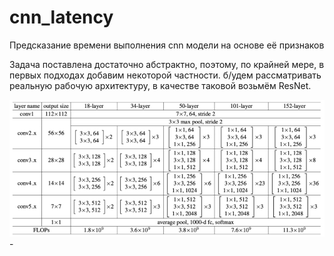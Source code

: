 # cnn_latency
Предсказание времени выполнения cnn модели на основе её признаков

Задача поставлена достаточно абстрактно, поэтому, по крайней мере, в первых подходах добавим некоторой частности. б/удем рассматривать реальную рабочую архитектуру, в качестве таковой возьмём ResNet.

<img src=".github/3d7404728b.jpeg" width="900" style="max-width: 100%;">
- 
